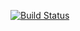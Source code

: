 [![Build Status](https://travis-ci.com/heywowo/C-.svg?branch=master)](https://travis-ci.com/heywowo/C-)